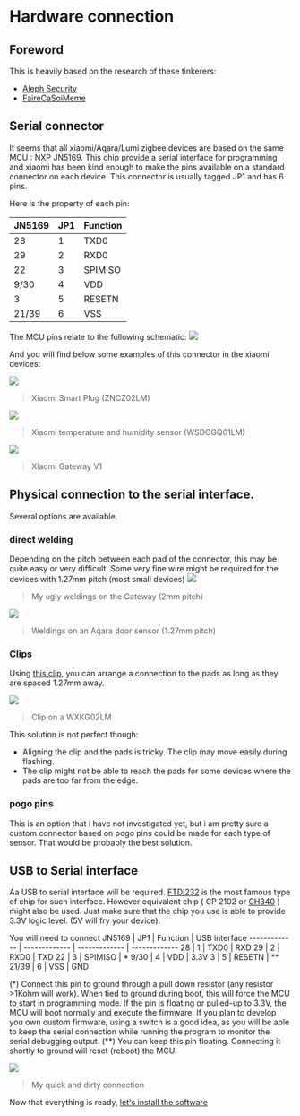 # Hardware connection

## Foreword
This is heavily based on the research of these tinkerers:
- [Aleph Security](https://alephsecurity.com/2019/07/01/xiaomi-zigbee-1/)
- [FaireCaSoiMeme](http://faire-ca-soi-meme.fr/hack/2017/02/27/hack-xiaomi-mi-smart-temperature-and-humidity-sensor/)

## Serial connector

It seems that all xiaomi/Aqara/Lumi zigbee devices are based on the same MCU : NXP JN5169.
This chip provide a serial interface for programming and xiaomi has been kind enough to make the pins available on a standard connector on each device.
This connector is usually tagged JP1 and has 6 pins.

Here is the property of each pin:

JN5169 | JP1 | Function
------------- | ------------- | -------------
28 | 1 | TXD0
29 | 2 | RXD0
22 | 3 | SPIMISO
9/30 | 4 | VDD
3 | 5 | RESETN
21/39 | 6 | VSS

The MCU pins relate to the following schematic:
![](https://i0.wp.com/faire-ca-soi-meme.fr/wp-content/uploads/2017/02/jn5169-1.png?w=822)

And you will find below some examples of this connector in the xiaomi devices:

![](https://alephsecurity.com/assets/img/xiaomi/mcu-board-top-side.png)
>Xiaomi Smart Plug (ZNCZ02LM)

![](https://i2.wp.com/faire-ca-soi-meme.fr/wp-content/uploads/2017/02/pin_JN5169.jpg?w=371)
>Xiaomi temperature and humidity sensor (WSDCGQ01LM)

![](https://reho.st/medium/https://lh3.googleusercontent.com/hnhe13Uu22iNSJHEwouhv_imEOF6m43YmDjfyei6V8hDm0TDgiHCEkZ6k-Dov3HOQzGVC4T8ohX8mMrZa4IvIWhF3c9EfjpKJF34-9bM24KkX0a6nEmNvpgOlsSEn1orOQSLYe4Aj03298I7O5vWlG7nfwHqU-YgOFKvao9O2euxM4BOvG8Ch73J7c1L5pUKPfg2ctR9qec0RkSl9TYCLEBD2z-ayWQXMjGeGw-uU3Co-M1cBlBD2qT4pMOlcTMo4_U4tRDn_jDhrRbfpaIW9POFkxoVjjvJlp28gzkPoouEzUk1LVR4msU_WBAx816R4Avb59-rgw-4bDNNwbLDhifQ343Hue8z2IcfRooDFWfmcDSIkkQlGmVJWuKzJHknYYjxVjncwD4g1DjfYS_PIZvlMNqJtcceekKJdk3h-iyBO97pvU4PhFZnSOF-0XlXtT9vxFmjmrbOL8RgvMuRCFy51Zw4XkoQ7PdK48mqh6YuiLE6IDBu6ihFRO4SVvlfMNIf-WRONRWe9Yh1FKp0t2oFdqomZqjKNXWeLXEeR3wjSaEmS2ojehcQkDcXVQ2n2VUNpBL22Y5bzfNcVYSOTsR1T6POAIcAm_s6_LFXMoflBuqcWp8myhgr5bsw4yKsElbof_hosSj28v6hxcfMrtX2O3u3whhEF8LBpNZjkd3NIjD4fDhwJrY=w916-h1626-no)
>Xiaomi Gateway V1

## Physical connection to the serial interface.

Several options are available.

### direct welding
Depending on the pitch between each pad of the connector, this may be quite easy or very difficult.
Some very fine wire might be required for the devices with 1.27mm pitch (most small devices)
![](https://reho.st/medium/https://lh3.googleusercontent.com/A0tZ627IYzesw4NHzBaI7ok1P7BfP4gIL4yDwzjY60Oe68NfbwAFJUqjEli2lcpB4lEPOrh4ZRzJUVe_hC_KgtbDoh0xSDSU9IYRkVwGuhPqZCeSFj3jJc_ODasG79MpmCfpTsTw1z0ly0zpHjJ6l5TLtAd1XEMS9V9VVTdfO7MEnrtUULn86ukYTUf5PAsAKEliybwmfyzuP0re9nvdKnnlM7hlytHAzxQwH1AK3Nqb-eDTWmiSuFo381ZOl740xQdjxlsCTuN3GPhsXZT1UQPZt053F9xv1lwPWiZ4BWU73RT8theiKgYc7QaVQIj5o62dzxEJ-GAi39mo5kcNr4Sw-ayPPLBLi5GCHmbToqojNKwFjnxXGfEpmtFKuEKPRwJge48i211z1Bh1HzA8jzGzPJ-bPU7wdy_slmQ1wVqN5cqdyLmT2uKeeCs5qOLPrXAIknVDJhPWdEp3eVr6wSI4Hxz4OAuaxcIKy4eMzbwcEfSXp5JxSGCiErFexJ0Ex1jU36FArx-y_7JzBljuptnUdXQ3gdVAv6GVCEXYvDpShHUaVVho_1wGkD9UJK2BEaucHQuHiF4sBBZU1K1_6QPQUuOLh4pU5bburHr5KbA23b2SR5x_NCsZVVIWFa_G8SR6O_YN1IYhxn89Zv8-McjkWHdstK3jqpPz6A4yIUICCE6YXQC__q8=w2892-h1626-no)
>My ugly weldings on the Gateway (2mm pitch)

![](https://github.com/Jerome-PS/JN516xSniffer/raw/master/doc/Xiaomi_Door_sensor.JPG)
>Weldings on an Aqara door sensor (1.27mm pitch)

### Clips

Using [this clip](https://amzn.to/2GgbbQS), you can arrange a connection to the pads as long as they are spaced 1.27mm away.

![](https://reho.st/medium/https://lh3.googleusercontent.com/5kOf88YBkg9_9D2db0H5VgiOVITCCicsO-9P5u8vrkxVuHCh15nny23bofsxt49N2ZsI7uwC2WK-sJgaUK4vdsE0jKglCnR_vwYRPVnIRIshLZ08sbBg2X21TvAriRVimXE5GwaAYitMLnpJgPzS7fvCC5F_wxjXteNxW5L3n8g5OIib6qdT6wjp3ZbLEXgmJQ9u3Y6gE-b0YypJJ2zqpEIh_bHbOghLB7q3rrkJIAOsY2DBJkGtHV5YPf8vRXNc2knHtEGygrgXOwORVzsJnfOmB3RVrGmrGGbxBm-NrQOP7boGFKOBUpaPv_y4XZEgKJeuEkcWe9gzohcx2Uz7ahcUMTPkvEFykgR-8B-AQd7r6E1xy1or9ZMEOC4nQbU0_mMcX3s15LgoN6MsxYeMammYtkkfYLQ_6JUgZ4gbCual3I0YxYbkRO5WZGS568hj7FY8mmnrHACxqdutysJg5nbH-GYaXtrq4MWAFGHjog0WwncHcysjCXtWp_O-P5_hHfIs4Gg-0f-gnY4jH57i-1_4t2LA9mn7hV_mAf5NKi8oY3G4ABN4zkPXM5p57hfDifoahMRpe9BAEKFV0F38acSX4b9AK5pZsf9ilqwpLer00ksRSZJU1S62ipufmDDa6wU2LlW_z2TLWQdAzhhC2oLMK1fiU8bTrOUv0ke5vKjLvAJfdEZ4424=w2892-h1626-no)
> Clip on a WXKG02LM

This solution is not perfect though:
- Aligning the clip and the pads is tricky. The clip may move easily during flashing.
- The clip might not be able to reach the pads for some devices where the pads are too far from the edge.

### pogo pins
This is an option that i have not investigated yet, but i am pretty sure a custom connector based on pogo pins could be made for each type of sensor.
That would be probably the best solution.

## USB to Serial interface

Aa USB to serial interface will be required.
[FTDI232](https://amzn.to/2NZU5uu) is the most famous type of chip for such interface. However equivalent chip ( CP 2102 or [CH340](https://amzn.to/2NZU5uu) ) might also be used. Just make sure that the chip you use is able to provide 3.3V logic level. (5V will fry your device).

You will need to connect 
JN5169 | JP1 | Function | USB interface
------------- | ------------- | ------------- | -------------
28 | 1 | TXD0 | RXD
29 | 2 | RXD0 | TXD
22 | 3 | SPIMISO | *
9/30 | 4 | VDD | 3.3V
3 | 5 | RESETN | **
21/39 | 6 | VSS | GND

(*) Connect this pin to ground through a pull down resistor (any resistor >1Kohm will work). When tied to ground during boot, this will force the MCU to start in programming mode. If the pin is floating or pulled-up to 3.3V, the MCU will boot normally and execute the firmware. If you plan to develop you own custom firmware, using a switch is a good idea, as you will be able to keep the serial connection while running the program to monitor the serial debugging output.
(**) You can keep this pin floating. Connecting it shortly to ground will reset (reboot) the MCU.

![](https://reho.st/medium/https://lh3.googleusercontent.com/YyG4kF3VSj8lxU_cULgqN8wfSolZ4X9Qup_iL2hQX816m9nPyj1LoQnT6kbmtCcWOggxjfHz1lgNCrXVWh8tDkQu-iXkB7hYarsmAd2XaOGufIrEWWe6ztxZu3s50VcH4_gkVs9eMsZshW3I-FC5I6byS6zjBZoiMm-DeNhq5kF3Y4Z39RyxaW0PiPazIOEFrJKaYO_qNeY14wpFOzvi8kEM9NHj6LXrdPSWSpu7b0HhuD93xOYclwOrlwp_ZkT1BVrVjSO2FE2bmrl__BL-aGIjXwGS6XeQk6WaDgw7Zib-VYZ2IkxwdaXyeytHIVSEkd3bs8joyBdn9GyJ0Pxg6hBxCR8SRWKmiXZCXm0je-pgiwdX1jjCwXPUONKBCzKhB0XidGsaEh_lmG1k_s62HpKsOh_bqi9-Fejx39a5e5jHTzcoKqUO-0k-dB6UUsctloQ_6Luu8ddrceIgfp1FP8pDowHrq2SNDlEMIt4FKw8tRSd9u3rZ9UAb0NdZX9EySpQDZ4kXQB7uThExDV4k7nfUiMNn4jyNQIf6vLGjJQkLpUAYgab8tgGhwGEdiNUgYS52SjfIWiZbNuwpDUzi-4BZK51e5C7IZnzGClaHYdIsQJAslH-KQuB0Mv4QcwyK0WaeNN5oM0LExA4XB7WHIJtAk6oWFHtFwUzBomyqvJLyejkY5IFKCEI=w914-h1624-no)
>My quick and dirty connection

Now that everything is ready, [let's install the software](software.md)
